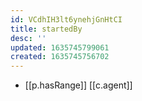 ```yaml
---
id: VCdhIH3lt6ynehjGnHtCI
title: startedBy
desc: ''
updated: 1635745799061
created: 1635745756702
---
```




- [[p.hasRange]] [[c.agent]]
